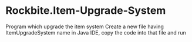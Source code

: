 # Rockbite.Item-Upgrade-System
Program which upgrade the item system
Create a new file having ItemUpgradeSystem name in Java IDE, copy the code into that file and run 
